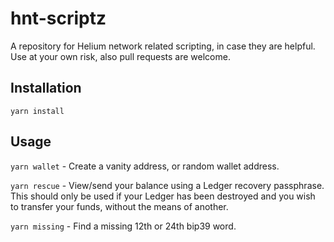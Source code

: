 # hnt-scriptz
A repository for Helium network related scripting, in case they are helpful. Use at your own risk, also pull requests are welcome.


## Installation

`yarn install`

## Usage

`yarn wallet` - Create a vanity address, or random wallet address.

`yarn rescue` - View/send your balance using a Ledger recovery passphrase. This should only be used if your Ledger has been destroyed and you wish to transfer your funds, without the means of another.

`yarn missing` - Find a missing 12th or 24th bip39 word.
